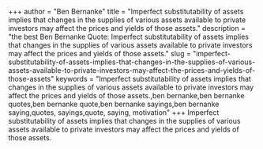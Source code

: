 +++
author = "Ben Bernanke"
title = "Imperfect substitutability of assets implies that changes in the supplies of various assets available to private investors may affect the prices and yields of those assets."
description = "the best Ben Bernanke Quote: Imperfect substitutability of assets implies that changes in the supplies of various assets available to private investors may affect the prices and yields of those assets."
slug = "imperfect-substitutability-of-assets-implies-that-changes-in-the-supplies-of-various-assets-available-to-private-investors-may-affect-the-prices-and-yields-of-those-assets"
keywords = "Imperfect substitutability of assets implies that changes in the supplies of various assets available to private investors may affect the prices and yields of those assets.,ben bernanke,ben bernanke quotes,ben bernanke quote,ben bernanke sayings,ben bernanke saying,quotes, sayings,quote, saying, motivation"
+++
Imperfect substitutability of assets implies that changes in the supplies of various assets available to private investors may affect the prices and yields of those assets.
